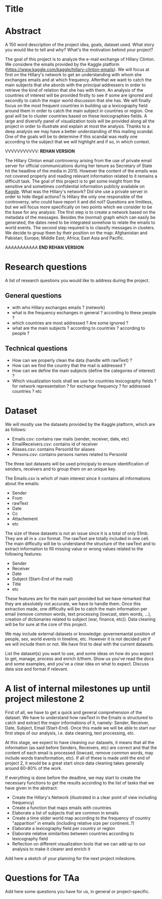 # Title

# Abstract
A 150 word description of the project idea, goals, dataset used. What story you would like to tell and why? What's the motivation behind your project?

The goal of this project is to analyze the e-mail exchange of Hillary Clinton. We considere the emails provided by the Kaggle platform (https://www.kaggle.com/kaggle/hillary-clinton-emails). We will focus at first on the Hillary's network to get an understanding with whom she exchanges emails and at which frequency. Afterthat we want to catch the main subjects that she abords with the principal addressers in order to retrieve the kind of relation that she has with them. An analysis of the countries of interest will be provided firstly to see if some are ignored and secondly to catch the major world discussion that she has. We will finally focus on the most frequent countries in building up a lexicography field around them in order to catch the main subject in countries or region. One goal will be to cluster countries based on these lexicographies fields. A large and diversify panel of visualization tools will be provided along all the project in order to illustrate and explain at most the analysis. Thanks to a deep analysis we may have a better understanding of this mailing scandal. One of the goals will be to determine if this scandal was really one according to the subject that we will highlight and if so, in which context.

VVVVVVVVVVV: **REHAN VERSION**

The Hillary Clinton email controversy arising from the use of private email server for official communications during her tenure as Secretary of State hit the headline of the media in 2015. However the content of the emails was not covered properly and reading relevant information related to it remains a difficult task. The goal of this project is to get some insight from the sensitive and sometimes confidential information publicly available on [Kaggle](https://www.kaggle.com/kaggle/hillary-clinton-emails). What was the Hillary's network? Did she use a private server in order to hide illegal actions? Is Hillary the only one responsible of the controversy, who could have report it and did not? Questions are limitless, but we will focus more specifically on two points which we consider to be the base for any analysis: The first step is to create a network based on the metadata of the messages. Besides the (normal) graph which can easily be generated, the dates need to be integrated somehow to relate the emails to world events. The second step required is to classify messages in clusters. We decide to group them by their position on the map: Afghanistan and Pakistan; Europe; Middle East; Africa; East Asia and Pacific.

AAAAAAAAAAA **END REHAN VERSION**

# Research questions
A list of research questions you would like to address during the project.

## General questions
- with who Hillary exchanges emails ? (network)
- what is the frequency exchanges in general ? according to these people ?
- which countries are most addressed ? Are some ignored ?
- what are the main subjects ? according to countries ? according to people ?

## Technical questions
- How can we properly clean the data (handle with rawText) ?
- How can we find the country that the mail is addressed ?
- How can we define the main subjects (define the categories of interest) ?
- Which visualization tools shall we use for countries lexicography fields ? for network representation ? for exchange frequency ? for addressed countries ? etc


# Dataset

We will mostly use the datasets provided by the Kaggle platform, which are as follows:
- Emails.csv: contains raw mails (sender, receiver, date, etc)
- EmailReceivers.csv: contains id of receiver
- Aliases.csv: contains PersonId for aliases
- Persons.csv: contains persons names related to PersonId

The three last datasets will be used principaly to ensure identification of senders, receivers and to group them on an unique key.

The Emails.csv is which of main interest since it contains all informations about the emails:
- Sender
- From
- rawText
- Date
- Cc
- Attachement
- etc

The size of these datasets is not an issue since it is a total of only 51mb. They are all in a .csv format. The rawText are totally included in one cell. The main difficulty will be to understand the structure of the rawText and to extract information to fill missing value or wrong values related to the following features:
- Sender
- Receiver
- Date
- Subject (Start-End of the mail)
- Title
- etc

These features are for the main part provided but we have remarked that they are absolutely not accurate, we have to handle them.
Once this extraction made, one difficulty will be to catch the main information per email (remove common words, text processing (lowcast, stem words, ...), creation of dictionaries related to subject (war, finance, etc)). Data cleaning will be for sure at the core of this project.

We may include external datasets or knowledge: governemantal position of people, sex, world events in timeline, etc. However it is not decided yet if we will include them or not. We have first to deal with the current datasets.



List the dataset(s) you want to use, and some ideas on how do you expect to get, manage, process and enrich it/them. Show us you've read the docs and some examples, and you've a clear idea on what to expect. Discuss data size and format if relevant.

# A list of internal milestones up until project milestone 2

First of all, we have to get a quick and general comprehension of the dataset. We have to understand how rawText in the Emails is structured to catch and extract the major informations of it, namely: Sender, Receiver, Date, Subject, Email (Start-End). Once this made we will be able to start our first steps of our analysis, i.e. data cleaning, text processing, etc.

At this stage, we expect to have cleaning our datasets, it means that all the information (as said before Senders, Receivers, etc) are correct and that the content of each email is processed (lowcast, remove common words, may include words transformation, etc). If all of these is made until the end of project 2, it would be a great start since data cleaning takes generally around 60-80% of the work.

If everything is done before the deadline, we may start to create the necessary functions to get the results according to the list of tasks that we have given in the abstract:

- Create the Hillary's Network (illustrated in a clear point of view including frequency)
- Create a function that maps emails with countries
- Elaborate a list of subjects that are common in emails
- Create a time slider world map according to the frequency of country "apparition" in emails (including relative size per continent..?)
- Elaborate a lexicography field per country or region
- Elaborate relative similarities between countries according to lexicography field
- Reflection on different visualization tools that we can add up to our analysis to make it clearer and enrich it


Add here a sketch of your planning for the next project milestone.

# Questions for TAa

Add here some questions you have for us, in general or project-specific.
